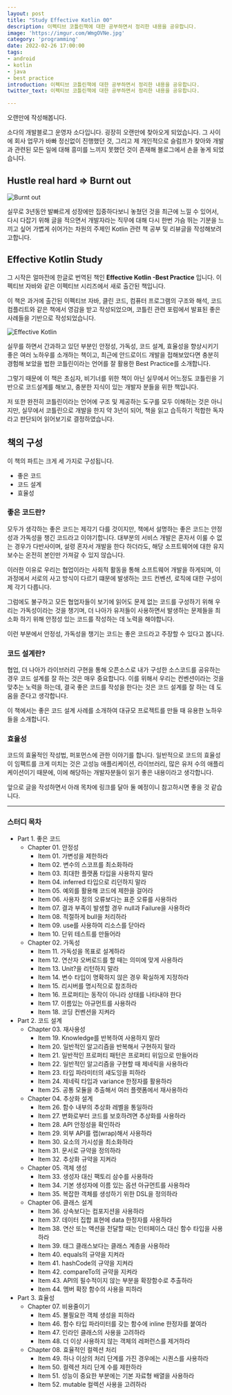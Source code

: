 ```yaml
---
layout: post
title: "Study Effective Kotlin 00"
description: 이펙티브 코틀린책에 대한 공부하면서 정리한 내용을 공유합니다.
image: 'https://imgur.com/WmgOVNe.jpg'
category: 'programming'
date: 2022-02-26 17:00:00
tags:
- android
- kotlin
- java
- best practice
introduction: 이펙티브 코틀린책에 대한 공부하면서 정리한 내용을 공유합니다.
twitter_text: 이펙티브 코틀린책에 대한 공부하면서 정리한 내용을 공유합니다.

---
```


오랜만에 작성해봅니다.

소다의 개발블로그 운영자 소다입니다. 굉장히 오랜만에 찾아오게 되었습니다. 그 사이에 회사 업무가 바빠 정신없이 진행했던 것, 그리고 제 개인적으로 슬럼프가 찾아와 개발과 관련된 모든 일에 대해 흥미를 느끼지 못했던 것이 존재해 블로그에서 손을 놓게 되었습니다.



## Hustle real hard => Burnt out

![Burnt out](https://imgur.com/XhljFGR.jpg)

실무로 3년동안 발빠르게 성장에만 집중하다보니 놓쳤던 것을 최근에 느낄 수 있어서, 다시 다잡기 위해 글을 적으면서 개발자라는 직무에 대해 다시 한번 가슴 뛰는 기분을 느끼고 싶어 가볍게 쉬어가는 차원의 주제인 Kotlin 관련 책 공부 및 리뷰글을 작성해보려고합니다.



## Effective Kotlin Study

그 시작은 얼마전에 한글로 번역된 책인 **Effective Kotlin -Best Practice** 입니다. 이펙티브 자바와 같은 이펙티브 시리즈에서 새로 출간된 책입니다.



이 책은 과거에 출간된 이펙티브 자바, 클린 코드, 컴퓨터 프로그램의 구조와 해석, 코드 컴플리트와 같은 책에서 영감을 받고 작성되었으며, 코틀린 관련 포럼에서 발표된 좋은 사례들을 기반으로 작성되었습니다.



![Effective Kotlin](https://imgur.com/WmgOVNe.jpg)



실무를 하면서 간과하고 있던 부분인 안정성, 가독성, 코드 설계, 효율성을 향상시키기 좋은 여러 노하우를 소개하는 책이고, 최근에 안드로이드 개발을 접해보았다면 충분히 경험해 보았을 법한 코틀린이라는 언어를 잘 활용한 Best Practice를 소개합니다.

그렇기 때문에 이 책은 초심자, 비기너를 위한 책이 아닌 실무에서 어느정도 코틀린을 기반으로 코드설계를 해보고, 충분한 지식이 있는 개발자 분들을 위한 책입니다.

저 또한 완전히 코틀린이라는 언어에 구조 및 제공하는 도구를 모두 이해하는 것은 아니지만, 실무에서 코틀린으로 개발을 한지 약 3년이 되어, 책을 읽고 습득하기 적합한 독자라고 판단되어 읽어보기로 결정하였습니다.



## 책의 구성

이 책의 파트는 크게 세 가지로 구성됩니다.

- 좋은 코드
- 코드 설계
- 효율성



### 좋은 코드란?

모두가 생각하는 좋은 코드는 제각기 다를 것이지만, 책에서 설명하는 좋은 코드는 안정성과 가독성을 챙긴 코드라고 이야기합니다. 대부분의 서비스 개발은 혼자서 이룰 수 없는 경우가 다반사이며, 설령 혼자서 개발을 한다 하더라도, 해당 소프트웨어에 대한 유지보수는 온전히 본인만 가져갈 수 있지 않습니다. 

이러한 이유로 우리는 협업이라는 사회적 활동을 통해 소프트웨어 개발을 하게되며, 이 과정에서 서로의 사고 방식이 다르기 떄문에 발생하는 코드 컨벤션, 로직에 대한 구성이 제 각기 다릅니다.

그럼에도 불구하고 모든 협업자들이 보기에 읽어도 문제 없는 코드를 구성하기 위해 우리는 가독성이라는 것을 챙기며, 더 나아가 유저들이 사용하면서 발생하는 문제들을 최소화 하기 위해 안정성 있는 코드를 작성하는 데 노력을 해야합니다.

이런 부분에서 안정성, 가독성을 챙기는 코드는 좋은 코드라고 주장할 수 있다고 봅니다.



### 코드 설계란?

협업, 더 나아가 라이브러리 구현을 통해 오픈소스로 내가 구성한 소스코드를 공유하는 경우 코드 설계를 잘 하는 것은 매우 중요합니다. 이를 위해서 우리는 컨벤션이라는 것을 맞추는 노력을 하는데, 결국 좋은 코드를 작성을 한다는 것은 코드 설계를 잘 하는 데 도움을 준다고 생각합니다.

이 책에서는 좋은 코드 설계 사례를 소개하여 대규모 프로젝트를 만들 때 유용한 노하우들을 소개합니다.



### 효율성

코드의 효율적인 작성법, 퍼포먼스에 관한 이야기를 합니다. 일반적으로 코드의 효율성이 임팩트를 크게 미치는 것은 고성능 애플리케이션, 라이브러리, 많은 유저 수의 애플리케이션이기 때문에, 이에 해당하는 개발자분들이 읽기 좋은 내용이라고 생각합니다.



앞으로 글을 작성하면서 아래 목차에 링크를 달아 둘 예정이니 참고하시면 좋을 것 같습니다.



---

### 스터디 목차

- Part 1. 좋은 코드
  - Chapter 01. 안정성
    - Item 01. 가변성을 제한하라
    - Item 02. 변수의 스코프를 최소화하라
    - Item 03. 최대한 플랫폼 타입을 사용하지 말라
    - Item 04. inferred 타입으로 리던하지 말라
    - Item 05. 예외를 활용해 코드에 제한을 걸어라
    - Item 06. 사용자 정의 오류보다는 표준 오류를 사용하라
    - Item 07. 결과 부족이 발생할 경우 null과 Failure을 사용하라
    - Item 08. 적절하게 bull을 처리하라
    - Item 09. use를 사용하여 리소스를 닫아라
    - Item 10. 단위 테스트를 만들어라
  - Chapter 02. 가독성
    - Item 11. 가독성을 목표로 설계하라
    - Item 12. 연산자 오버로드를 할 때는 의미에 맞게 사용하라
    - Item 13. Unit?을 리턴하지 말라
    - Item 14. 변수 타입이 명확하지 않은 경우 확실하게 지정하라
    - Item 15. 리시버를 명시적으로 참조하라
    - Item 16. 프로퍼티는 동작이 아니라 상태를 나타내야 한다
    - Item 17. 이름있는 아규먼트를 사용하라
    - Item 18. 코딩 컨벤션을 지켜라
- Part 2. 코드 설계
  - Chapter 03. 재사용성
    - Item 19. Knowledge를 반복하여 사용하지 말라
    - Item 20. 일반적인 알고리즘을 반복해서 구현하지 말라
    - Item 21. 일반적인 프로퍼티 패턴은 프로퍼티 위임으로 만들어라
    - Item 22. 일반적인 알고리즘을 구현할 때 제네릭을 사용하라
    - Item 23. 타입 파라미터의 섀도잉을 피하라
    - Item 24. 제네릭 타입과 variance 한정자를 활용하라
    - Item 25. 공통 모듈을 추출해서 여러 플랫폼에서 재사용하라
  - Chapter 04. 추상화 설계
    - Item 26. 함수 내부의 추상화 레벨을 통일하라
    - Item 27. 변화로부터 코드를 보호하려면 추상화를 사용하라
    - Item 28. API 안정성을 확인하라
    - Item 29. 외부 API를 랩(wrap)해서 사용하라
    - Item 30. 요소의 가시성을 최소화하라
    - Item 31. 문서로 규약을 정의하라
    - Item 32. 추상화 규약을 지켜라
  - Chapter 05. 객체 생성
    - Item 33. 생성자 대신 팩토리 삼수를 사용하라
    - Item 34. 기본 생성자에 이름 있는 옵션 아규먼트를 사용하라
    - Item 35. 복잡한 객체를 생성하기 위한 DSL을 정의하라
  - Chapter 06. 클래스 설계
    - Item 36. 상속보다는 컴포지션을 사용하라
    - Item 37. 데이터 집합 표현에 data 한정자를 사용하라
    - Item 38. 연산 또는 액션을 전달할 때는 인터페이스 대신 함수 타입을 사용하라
    - Item 39. 태그 클래스보다는 클래스 계층을 사용하라
    - Item 40. equals의 규약을 지켜라
    - Item 41. hashCode의 규약을 지켜라
    - Item 42. compareTo의 규약을 지켜라
    - Item 43. API의 필수적이지 않는 부분을 확장함수로 추출하라
    - Item 44. 멤버 확장 함수의 사용을 피하라
- Part 3. 효율성
  - Chapter 07. 비용줄이기
    - Item 45. 불필요한 객체 생성을 피하라
    - Item 46. 함수 타입 파라미터를 갖는 함수에 inline 한정자를 붙여라
    - Item 47. 인라인 클래스의 사용을 고려하라
    - Item 48. 더 이상 사용하지 않는 객체의 레퍼런스를 제거하라
  - Chapter 08. 효율적인 컬렉션 처리
    - Item 49. 하나 이상의 처리 단계를 가진 경우에는 시퀀스를 사용하라
    - Item 50. 컬렉션 처리 단계 수를 제한하라
    - Item 51. 성능이 중요한 부분에는 기본 자료형 배열을 사용하라
    - Item 52. mutable 컬렉션 사용을 고려하라

